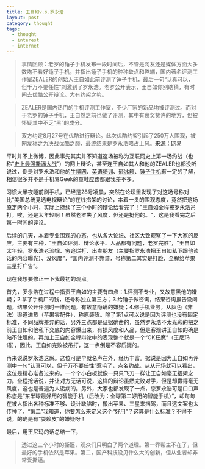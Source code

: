 ```yaml
---
title: 王自如v.s.罗永浩
layout: post
category: thought
tags:
  - thought
  - interest
  - internet
---
```

>事情回顾：老罗的锤子手机发布一段时间后，不管是网友还是媒体方面大多数均不看好锤子手机，并指出锤子手机的种种缺点和弊端，国内著名评测工作室ZEALER的创始人王自如此前评测了锤子手机，最后一句“认真可以，但千万不要任性”刺激到了罗永浩。老罗公开表示，王自如你别瞎猜，有时间去优酷公开辩论。大有约架之势。

>ZEALER是国内热门的手机评测工作室，不少厂家的新品均被评测过。而对于老罗的锤子手机，王自然之前也做了评测，其中有褒奖赞许的地方，但被怀疑其中不乏“黑”的成分。

>双方约定8月27号在优酷进行辩论。此次优酷约架引起了250万人围观，被网友称之为决战优酷之巅，最终结果是罗永浩略占上风。[来源：网易](http://news.163.com/14/0915/10/A6657RDL00014AED.html)


平时并不上微博，因此事先其实并不知道这场被称为互联网史上第一场约战（也称“[史上最强撕逼大战](http://news.163.com/14/0915/10/A6657RDL00014AED.html)”）的网上辩论，甚至连王自如其人和他的ZEALER也都没听说过，倒是对罗永浩和他的[牛博网](http://baike.baidu.com/view/627798.htm?fr=aladdin)、[英语培训](http://www.laoluo.com.cn/)、[砸冰箱](http://news.ifeng.com/gundong/detail_2011_11/30/11010630_0.shtml)、[锤子手机](www.smartisan.com/)有一定的了解，相信很多并不是手机界Geek的童鞋应该都跟我差不多。

习惯大半夜睡前刷手机，已经是28号凌晨，突然在论坛里发现了对这场号称对比“美国总统竞选电视辩论”的在线掐架的讨论，本着一贯的围观态度，竟然把这场原定两个小时，实际上持续了三个小时的[辩论](http://v.youku.com/v_show/id_XNzYyNzAwNjky.html)给看完了！"王自如全程被罗永浩吊打，唉，还是太年轻啊！虽然老罗失了风度，但还是挺他的。"，这是我看完之后第一时间的评论。

后续的几天，本着专业围观的心态，也从各大论坛、社区大致观察了一下大家的反应，主要有三种，“王自如评测、辩论水平、人品都有问题，老罗完胜”，“王自如太年轻，罗永浩老流氓、穷追烂打、出卖朋友（主要指罗永浩把王自如私下跟他谈话的内容曝光）、没风度”，“国内评测不靠谱，号称第二其实是打脸，全程给苹果三星打广告”。

现在我想要修正一下我最初的观点。

首先，罗永浩在过程中指责王自如的主要有四点：1.评测不专业，又故意黑他的嫌疑；2.拿了手机厂的钱，还号称独立第三方；3.给锤子做咨询，结果咨询报告没问题，结果公开评测时一堆问题，有故意隐瞒的嫌疑；4.修手机业务，从灰色（非法）渠道进货（苹果零配件），称原装货。除了第1点可以说是因为评测也没有固定标准，不同品牌差异的话，另外三点都是证据确凿的，虽然罗永浩不太光彩的把之前王自如和他私下交底的内容爆出来，有损风度和人品，但是客观讲王自如的确是站不住理的。再加上王自如全程辩论中的表现整个就是一个“OK狂魔”（王尼玛语），因此，王自如完败被吊打，这一点倒是不容质疑的。

再来说说罗永浩这厮。这位可是早就名声在外，经历丰富。据说是因为王自如再评测中一句“认真可以，但千万不要任性”惹毛了，点名约战。从从开场就可以看出，这位是精心准备过来的，一个个小白板就像一只只飞刀一样让王自如毫无招架之力。全程抢话说，并让对方无话可说，这样的辩论虽然完败对手，但是却赢得毫无风度，这也是普遍为人诟病的。另外，大家也都发现了一点，您罗永浩可是口口声称您是“东半球最好用的智能手机（后改为：全球第二好用的智能手机）”，却每每在被人指出各种标准不够、设计缺陷时，搬出苹果、三星来挡驾，而且这文案也太传神了，“第二”我知道，你要怎么来定义这个“好用”？这算是什么标准？不得不说，的确是有“耍赖皮”的嫌疑呀！

最后，用王尼玛的话总结一下，

>透过这三个小时的撕逼，观众们只明白了两个道理。第一乔帮主不在了，但最好的手机依然是苹果。第二，国产科技没见什么大的创新，但从业者却非常爱撕逼。
